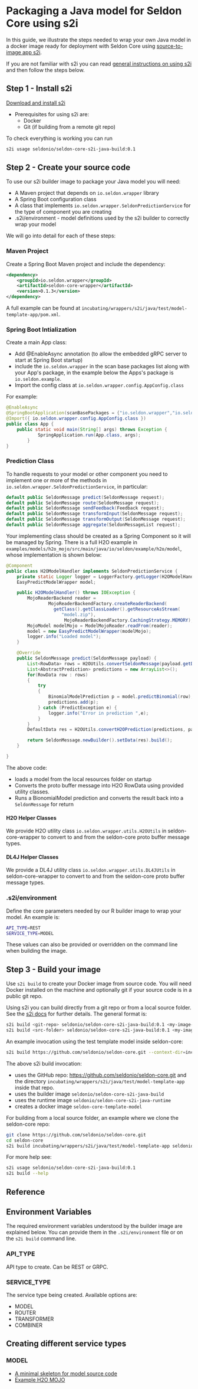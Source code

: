 # Packaging a Java model for Seldon Core using s2i


In this guide, we illustrate the steps needed to wrap your own Java model in a docker image ready for deployment with Seldon Core using [source-to-image app s2i](https://github.com/openshift/source-to-image).

If you are not familiar with s2i you can read [general instructions on using s2i](../wrappers/s2i.md) and then follow the steps below.


## Step 1 - Install s2i

 [Download and install s2i](https://github.com/openshift/source-to-image#installation)

 * Prerequisites for using s2i are:
   * Docker
   * Git (if building from a remote git repo)

To check everything is working you can run

```bash
s2i usage seldonio/seldon-core-s2i-java-build:0.1
```

## Step 2 - Create your source code

To use our s2i builder image to package your Java model you will need:

 * A Maven project that depends on ```io.seldon.wrapper``` library
 * A Spring Boot configuration class
 * A class that implements ```io.seldon.wrapper.SeldonPredictionService``` for the type of component you are creating
 * .s2i/environment - model definitions used by the s2i builder to correctly wrap your model

We will go into detail for each of these steps:

### Maven Project
Create a Spring Boot Maven project and include the dependency:

```XML
<dependency>
	<groupId>io.seldon.wrapper</groupId>
	<artifactId>seldon-core-wrapper</artifactId>
	<version>0.1.3</version>
</dependency>
```

A full example can be found at ```incubating/wrappers/s2i/java/test/model-template-app/pom.xml```.

### Spring Boot Intialization

Create a main App class:
  * Add @EnableAsync annotation (to allow the embedded gRPC server to start at Spring Boot startup)
  * include the ```io.seldon.wrapper``` in the scan base packages list along with your App's package, in the example below the Apps's package is ```io.seldon.example```.
  * Import the config class at ```io.seldon.wrapper.config.AppConfig.class```

For example:

```java
@EnableAsync
@SpringBootApplication(scanBasePackages = {"io.seldon.wrapper","io.seldon.example"})
@Import({ io.seldon.wrapper.config.AppConfig.class })
public class App {
    public static void main(String[] args) throws Exception {
            SpringApplication.run(App.class, args);
	    }
}
```

### Prediction Class
To handle requests to your model or other component you need to implement one or more of the methods in ```io.seldon.wrapper.SeldonPredictionService```, in particular:

```java
default public SeldonMessage predict(SeldonMessage request);
default public SeldonMessage route(SeldonMessage request);
default public SeldonMessage sendFeedback(Feedback request);
default public SeldonMessage transformInput(SeldonMessage request);
default public SeldonMessage transformOutput(SeldonMessage request);
default public SeldonMessage aggregate(SeldonMessageList request);
```

Your implementing class should be created as a Spring Component so it will be managed by Spring. There is a full H2O example in ```examples/models/h2o_mojo/src/main/java/io/seldon/example/h2o/model```, whose implementation is shown below:

```java
@Component
public class H2OModelHandler implements SeldonPredictionService {
	private static Logger logger = LoggerFactory.getLogger(H2OModelHandler.class.getName());
	EasyPredictModelWrapper model;

	public H2OModelHandler() throws IOException {
		MojoReaderBackend reader =
                MojoReaderBackendFactory.createReaderBackend(
                  getClass().getClassLoader().getResourceAsStream(
                     "model.zip"),
                      MojoReaderBackendFactory.CachingStrategy.MEMORY);
		MojoModel modelMojo = ModelMojoReader.readFrom(reader);
		model = new EasyPredictModelWrapper(modelMojo);
		logger.info("Loaded model");
	}

	@Override
	public SeldonMessage predict(SeldonMessage payload) {
		List<RowData> rows = H2OUtils.convertSeldonMessage(payload.getData());
		List<AbstractPrediction> predictions = new ArrayList<>();
		for(RowData row : rows)
		{
			try
			{
				BinomialModelPrediction p = model.predictBinomial(row);
				predictions.add(p);
			} catch (PredictException e) {
				logger.info("Error in prediction ",e);
			}
		}
        DefaultData res = H2OUtils.convertH2OPrediction(predictions, payload.getData());

		return SeldonMessage.newBuilder().setData(res).build();
	}

}

```

The above code:

  * loads a model from the local resources folder on startup
  * Converts the proto buffer message into H2O RowData using provided utility classes.
  * Runs a BionomialModel prediction and converts the result back into a ```SeldonMessage``` for return

#### H2O Helper Classes

We provide H2O utility class ```io.seldon.wrapper.utils.H2OUtils``` in seldon-core-wrapper to convert to and from the seldon-core proto buffer message types.

#### DL4J Helper Classes

We provide a DL4J utility class ```io.seldon.wrapper.utils.DL4JUtils``` in seldon-core-wrapper to convert to and from the seldon-core proto buffer message types.

### .s2i/environment

Define the core parameters needed by our R builder image to wrap your model. An example is:

```bash
API_TYPE=REST
SERVICE_TYPE=MODEL
```

These values can also be provided or overridden on the command line when building the image.

## Step 3 - Build your image
Use ```s2i build``` to create your Docker image from source code. You will need Docker installed on the machine and optionally git if your source code is in a public git repo.

Using s2i you can build directly from a git repo or from a local source folder. See the [s2i docs](https://github.com/openshift/source-to-image/blob/master/docs/cli.md#s2i-build) for further details. The general format is:

```bash
s2i build <git-repo> seldonio/seldon-core-s2i-java-build:0.1 <my-image-name> --runtime-image seldonio/seldon-core-s2i-java-runtime:0.1
s2i build <src-folder> seldonio/seldon-core-s2i-java-build:0.1 <my-image-name> --runtime-image seldonio/seldon-core-s2i-java-runtime:0.1
```

An example invocation using the test template model inside seldon-core:

```bash
s2i build https://github.com/seldonio/seldon-core.git --context-dir=incubating/wrappers/s2i/python/test/model-template-app seldonio/seldon-core-s2i-java-build:0.1 h2o-test:0.1 --runtime-image seldonio/seldon-core-s2i-java-runtime:0.1
```

The above s2i build invocation:

 * uses the GitHub repo: https://github.com/seldonio/seldon-core.git and the directory ```incubating/wrappers/s2i/java/test/model-template-app``` inside that repo.
 * uses the builder image ```seldonio/seldon-core-s2i-java-build```
 * uses the runtime image ```seldonio/seldon-core-s2i-java-runtime```
 * creates a docker image ```seldon-core-template-model```


For building from a local source folder, an example where we clone the seldon-core repo:

```bash
git clone https://github.com/seldonio/seldon-core.git
cd seldon-core
s2i build incubating/wrappers/s2i/java/test/model-template-app seldonio/seldon-core-s2i-java-build:0.1 h2o-test:0.1 --runtime-image seldonio/seldon-core-s2i-java-runtime:0.1
```

For more help see:

```bash
s2i usage seldonio/seldon-core-s2i-java-build:0.1
s2i build --help
```

## Reference

## Environment Variables
The required environment variables understood by the builder image are explained below. You can provide them in the ```.s2i/environment``` file or on the ```s2i build``` command line.


### API_TYPE

API type to create. Can be REST or GRPC.

### SERVICE_TYPE

The service type being created. Available options are:

 * MODEL
 * ROUTER
 * TRANSFORMER
 * COMBINER


## Creating different service types

### MODEL

 * [A minimal skeleton for model source code](https://github.com/seldonio/seldon-core/tree/incubating/wrappers/s2i/java/test/model-template-app)
 * [Example H2O MOJO](../examples/h2o_mojo.html)






